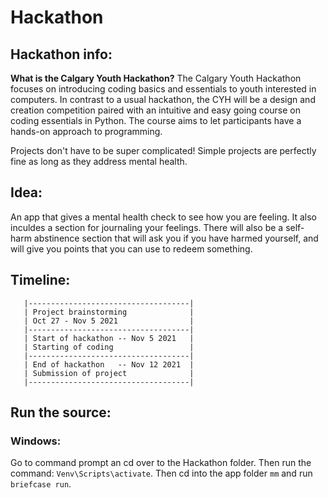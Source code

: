 # Hackathon

## Hackathon info:

**What is the Calgary Youth Hackathon?**
The Calgary Youth Hackathon focuses on introducing coding basics and essentials to youth interested in computers. In contrast to a usual hackathon, the CYH will be a design and creation competition paired with an intuitive and easy going course on coding essentials in Python. The course aims to let participants have a hands-on approach to programming.

Projects don't have to be super complicated! Simple projects are perfectly fine as long as they address mental health.


## Idea:

An app that gives a mental health check to see how you are feeling. It also inculdes a section for journaling your feelings. There will also be a self-harm abstinence section that will ask you if you have harmed yourself, and will give you points that you can use to redeem something.

## Timeline:
```
   |------------------------------------|
   | Project brainstorming              |
   | Oct 27 - Nov 5 2021                |
   |------------------------------------|
   | Start of hackathon -- Nov 5 2021   |
   | Starting of coding                 |
   |------------------------------------|
   | End of hackathon   -- Nov 12 2021  |
   | Submission of project              |
   |------------------------------------|
```

## Run the source:

### Windows:

Go to command prompt an cd over to the Hackathon folder. Then run the command: `Venv\Scripts\activate`. Then cd into the app folder `mm` and run `briefcase run`.
